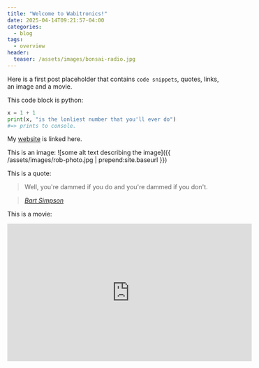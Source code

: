 ```yaml
---
title: "Welcome to Wabitronics!"
date: 2025-04-14T09:21:57-04:00
categories:
  - blog
tags:
  - overview
header:
  teaser: /assets/images/bonsai-radio.jpg
---
```


Here is a first post placeholder that contains `code snippets`, quotes, links, an image and a movie.

This code block is python:

```python
x = 1 + 1
print(x, "is the lonliest number that you'll ever do")
#=> prints to console.
```

My [website](https://www.faludi.com) is linked here.

This is an image:
![some alt text describing the image]({{ /assets/images/rob-photo.jpg | prepend:site.baseurl }})

This is a quote:
> Well, you're dammed if you do and you're dammed if you don't.
  
> <cite><a href="https://simpsons.fandom.com/wiki/Bart_Simpson/Quotes">Bart Simpson</a></cite>

This is a movie:
<iframe width="560" height="315" src="https://www.youtube.com/embed/-nrpYVTEFB0?si=GUr0qkVdDtenBsVF" title="YouTube video player" frameborder="0" allow="accelerometer; autoplay; clipboard-write; encrypted-media; gyroscope; picture-in-picture; web-share" referrerpolicy="strict-origin-when-cross-origin" allowfullscreen></iframe>